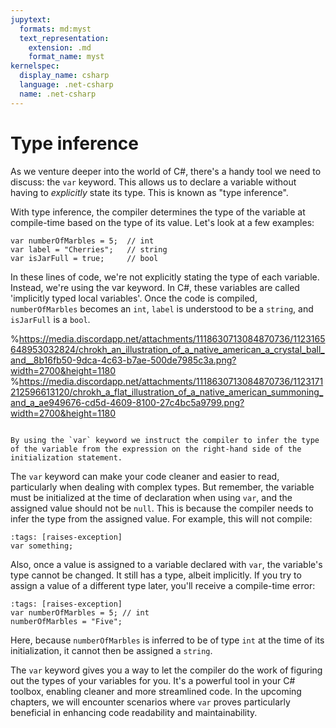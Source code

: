 ```yaml
---
jupytext:
  formats: md:myst
  text_representation:
    extension: .md
    format_name: myst
kernelspec:
  display_name: csharp
  language: .net-csharp
  name: .net-csharp
---
```


# Type inference

As we venture deeper into the world of C#, there's a handy tool we need to discuss: the `var` keyword. This allows us to declare a variable without having to *explicitly* state its type. This is known as "type inference".

With type inference, the compiler determines the type of the variable at compile-time based on the type of its value. Let's look at a few examples:

```{code-cell}
var numberOfMarbles = 5;  // int
var label = "Cherries";   // string
var isJarFull = true;     // bool
```

In these lines of code, we're not explicitly stating the type of each variable. Instead, we're using the var keyword.
In C#, these variables are called 'implicitly typed local variables'.
Once the code is compiled, `numberOfMarbles` becomes an `int`, `label` is understood to be a `string`, and `isJarFull` is a `bool`.

%https://media.discordapp.net/attachments/1118630713084870736/1123165648953032824/chrokh_an_illustration_of_a_native_american_a_crystal_ball_and__8b16fb50-9dca-4c63-b7ae-500de7985c3a.png?width=2700&height=1180
%https://media.discordapp.net/attachments/1118630713084870736/1123171212596613120/chrokh_a_flat_illustration_of_a_native_american_summoning_and_a_ae949676-cd5d-4609-8100-27c4bc5a9799.png?width=2700&height=1180
```{figure} https://media.discordapp.net/attachments/1118630713084870736/1123175050258952283/chrokh_a_flat_illustration_of_a_native_american_chief_looking_i_ff5ca62e-ada5-4aec-adad-e0361447aa3f.png?width=2700&height=1180

By using the `var` keyword we instruct the compiler to infer the type of the variable from the expression on the right-hand side of the initialization statement.
```

The `var` keyword can make your code cleaner and easier to read, particularly when dealing with complex types. But remember, the variable must be initialized at the time of declaration when using `var`, and the assigned value should not be `null`. This is because the compiler needs to infer the type from the assigned value. For example, this will not compile:

```{code-cell}
:tags: [raises-exception]
var something;
```

Also, once a value is assigned to a variable declared with `var`, the variable's type cannot be changed. It still has a type, albeit implicitly. If you try to assign a value of a different type later, you'll receive a compile-time error:

```{code-cell}
:tags: [raises-exception]
var numberOfMarbles = 5; // int
numberOfMarbles = "Five";
```

Here, because `numberOfMarbles` is inferred to be of type `int` at the time of its initialization, it cannot then be assigned a `string`.

The `var` keyword gives you a way to let the compiler do the work of figuring out the types of your variables for you. It's a powerful tool in your C# toolbox, enabling cleaner and more streamlined code. In the upcoming chapters, we will encounter scenarios where `var` proves particularly beneficial in enhancing code readability and maintainability.

